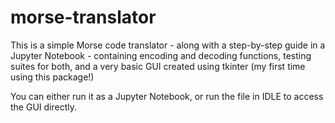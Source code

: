 # morse-translator

This is a simple Morse code translator - along with a step-by-step guide in a Jupyter Notebook - containing encoding and decoding functions, testing suites for both, and a very basic GUI created using tkinter (my first time using this package!)

You can either run it as a Jupyter Notebook, or run the file in IDLE to access the GUI directly.
